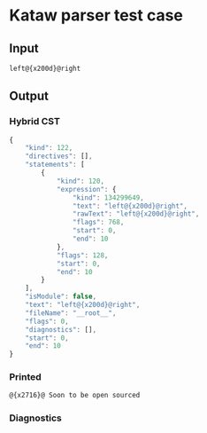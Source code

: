# Kataw parser test case

## Input

`````js
left@{x200d}@right
`````

## Output

### Hybrid CST

```javascript
{
    "kind": 122,
    "directives": [],
    "statements": [
        {
            "kind": 120,
            "expression": {
                "kind": 134299649,
                "text": "left@{x200d}@right",
                "rawText": "left@{x200d}@right",
                "flags": 768,
                "start": 0,
                "end": 10
            },
            "flags": 128,
            "start": 0,
            "end": 10
        }
    ],
    "isModule": false,
    "text": "left@{x200d}@right",
    "fileName": "__root__",
    "flags": 0,
    "diagnostics": [],
    "start": 0,
    "end": 10
}
```

### Printed

```javascript
@{x2716}@ Soon to be open sourced
```

### Diagnostics

```javascript

```

